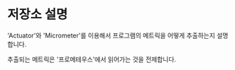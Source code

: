 # 저장소 설명
'Actuator'와 'Micrometer'를 이용해서 프로그램의 메트릭을 어떻게 추출하는지 설명합니다.

추출되는 메트릭은 '프로메테우스'에서 읽어가는 것을 전제합니다.